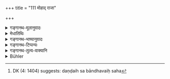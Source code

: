 +++
title = "111 मोहाद् राजा"

+++

<details><summary>गङ्गानथ-मूलानुवादः</summary>

The King, who, through folly, thoughtlessly oppresses his kingdom, becomes, ‘along with his relations’, deprived, without delay, of his kingdom and life.—(111)
</details>

<details><summary>मेधातिथिः</summary>

**यस्** तु **राजा** पूर्वोक्तविवेकम् अकृत्वा **मोहेनानवेक्षया** **स्वराष्ट्रं कर्शयति** स दण्डैः सह[^१४२] **भ्रश्यत्य् अचिराद् राज्याज्** जनपदाननुरागेण प्रकृतिकोपेन **जीविताच् च** । साहसिकैर् एकाकिभिर् अपि जीवितनिरपेक्षैर् हन्यते ॥ ७.१११ ॥


[^१४२]:
     DK (4: 1404) suggests: daṇḍaih sa bāndhavaiḥ saha
</details>

<details><summary>गङ्गानथ-भाष्यानुवादः</summary>

If a King, not making the aforesaid discrimination, happens, ‘*through Jolly*’, and ‘*thoughtlessly*’, to ‘*oppress his kingdom*’—by employing force,—‘*he becomes deprived of his kingdom*’—by the ill-feeling of his subjects,—‘*and also of his life*’; *i.e*., he is slain even by single men, who happen to be possessed of daring and unmindful of their own life.—(111)
</details>

<details><summary>गङ्गानथ-टिप्पन्यः</summary>

This verse is quoted in *Parāśaramādhava* (Ācāra, p. 409);—and in
*Vīramitrodaya* (Rājanīti, p. 254).
</details>

<details><summary>गङ्गानथ-तुल्य-वाक्यानि</summary>

**(verses 7.110-113)  
**

See Comparative notes for [Verse
7.110].
</details>

<details><summary>Bühler</summary>

111	That king who through folly rashly oppresses his kingdom, (will), together with his relatives, ere long be deprived of his life and of his kingdom.
</details>
